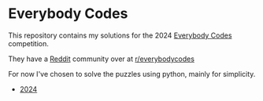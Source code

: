 # Everybody Codes

This repository contains my solutions for the 2024 [Everybody Codes](hhttps://everybody.codes/home)
competition.

They have a [Reddit](https://www.reddit.com) community over at [r/everybodycodes](https://www.reddit.com/r/everybodycodes/)

For now I've chosen to solve the puzzles using python, mainly for simplicity.

  * [2024](./2024/README.md)
